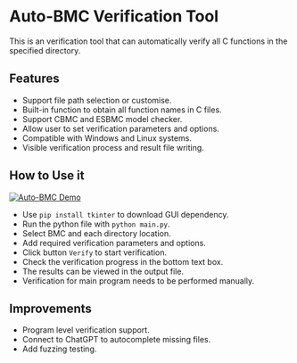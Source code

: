 # Auto-BMC Verification Tool
This is an verification tool that can automatically verify all C functions in the specified directory.

## Features
+ Support file path selection or customise.
+ Built-in function to obtain all function names in C files.
+ Support CBMC and ESBMC model checker.
+ Allow user to set verification parameters and options.
+ Compatible with Windows and Linux systems.
+ Visible verification process and result file writing.

## How to Use it
[![Auto-BMC Demo](https://img.youtube.com/vi/TtP4cuutl6A/0.jpg)](https://www.youtube.com/watch?v=TtP4cuutl6A)
+ Use `pip install tkinter` to download GUI dependency.
+ Run the python file with `python main.py`.
+ Select BMC and each directory location.
+ Add required verification parameters and options.
+ Click button `Verify` to start verification.
+ Check the verification progress in the bottom text box.
+ The results can be viewed in the output file.
+ Verification for main program needs to be performed manually.

## Improvements
+ Program level verification support.
+ Connect to ChatGPT to autocomplete missing files.
+ Add fuzzing testing.
